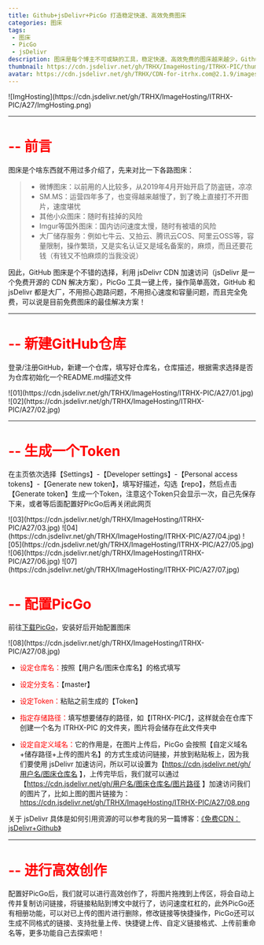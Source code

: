 ```yaml
---
title: Github+jsDelivr+PicGo 打造稳定快速、高效免费图床
categories: 图床
tags:
 - 图床
 - PicGo
 - jsDelivr
description: 图床是每个博主不可或缺的工具，稳定快速、高效免费的图床越来越少，Github+jsDelivr+PicGo是一个不错的选择！
thumbnail: https://cdn.jsdelivr.net/gh/TRHX/ImageHosting/ITRHX-PIC/thumbnail/img.png
avatar: https://cdn.jsdelivr.net/gh/TRHX/CDN-for-itrhx.com@2.1.9/images/trhx.png
---
```

<fancybox>
![ImgHosting](https://cdn.jsdelivr.net/gh/TRHX/ImageHosting/ITRHX-PIC/A27/ImgHosting.png)
</fancybox>

---

# <font color=#FF000>-- 前言</font>

图床是个啥东西就不用过多介绍了，先来对比一下各路图床：

> - 微博图床：以前用的人比较多，从2019年4月开始开启了防盗链，凉凉
> - SM.MS：运营四年多了，也变得越来越慢了，到了晚上直接打不开图片，速度堪忧
> - 其他小众图床：随时有挂掉的风险
> - Imgur等国外图床：国内访问速度太慢，随时有被墙的风险
> - 大厂储存服务：例如七牛云、又拍云、腾讯云COS、阿里云OSS等，容量限制，操作繁琐，又是实名认证又是域名备案的，麻烦，而且还要花钱（有钱又不怕麻烦的当我没说）

因此，GitHub 图床是个不错的选择，利用 jsDelivr CDN 加速访问（jsDelivr 是一个免费开源的 CDN 解决方案），PicGo 工具一键上传，操作简单高效，GitHub 和 jsDelivr 都是大厂，不用担心跑路问题，不用担心速度和容量问题，而且完全免费，可以说是目前免费图床的最佳解决方案！

---

# <font color=#FF000>-- 新建GitHub仓库</font>

登录/注册GitHub，新建一个仓库，填写好仓库名，仓库描述，根据需求选择是否为仓库初始化一个README.md描述文件

<fancybox>
![01](https://cdn.jsdelivr.net/gh/TRHX/ImageHosting/ITRHX-PIC/A27/01.jpg)
</fancybox>
<fancybox>
![02](https://cdn.jsdelivr.net/gh/TRHX/ImageHosting/ITRHX-PIC/A27/02.jpg)
</fancybox>

---

# <font color=#FF000>-- 生成一个Token</font>

在主页依次选择【Settings】-【Developer settings】-【Personal access tokens】-【Generate new token】，填写好描述，勾选【repo】，然后点击【Generate token】生成一个Token，注意这个Token只会显示一次，自己先保存下来，或者等后面配置好PicGo后再关闭此网页

<fancybox>
![03](https://cdn.jsdelivr.net/gh/TRHX/ImageHosting/ITRHX-PIC/A27/03.jpg)
</fancybox>
<fancybox>
![04](https://cdn.jsdelivr.net/gh/TRHX/ImageHosting/ITRHX-PIC/A27/04.jpg)
</fancybox>
<fancybox>
![05](https://cdn.jsdelivr.net/gh/TRHX/ImageHosting/ITRHX-PIC/A27/05.jpg)
</fancybox>
<fancybox>
![06](https://cdn.jsdelivr.net/gh/TRHX/ImageHosting/ITRHX-PIC/A27/06.jpg)
</fancybox>
<fancybox>
![07](https://cdn.jsdelivr.net/gh/TRHX/ImageHosting/ITRHX-PIC/A27/07.jpg)
</fancybox>

# <font color=#FF000>-- 配置PicGo</font>
前往[下载PicGo](https://github.com/Molunerfinn/picgo/releases)，安装好后开始配置图床

<fancybox>
![08](https://cdn.jsdelivr.net/gh/TRHX/ImageHosting/ITRHX-PIC/A27/08.jpg)
</fancybox>

- <font color=#FF000>设定仓库名：</font>按照【用户名/图床仓库名】的格式填写

- <font color=#FF000>设定分支名：</font>【master】

- <font color=#FF000>设定Token：</font>粘贴之前生成的【Token】

- <font color=#FF000>指定存储路径：</font>填写想要储存的路径，如【ITRHX-PIC/】，这样就会在仓库下创建一个名为 ITRHX-PIC 的文件夹，图片将会储存在此文件夹中

- <font color=#FF000>设定自定义域名：</font>它的作用是，在图片上传后，PicGo 会按照【自定义域名+储存路径+上传的图片名】的方式生成访问链接，并放到粘贴板上，因为我们要使用 jsDelivr 加速访问，所以可以设置为【https://cdn.jsdelivr.net/gh/用户名/图床仓库名 】，上传完毕后，我们就可以通过【https://cdn.jsdelivr.net/gh/用户名/图床仓库名/图片路径 】加速访问我们的图片了，比如上图的图片链接为：https://cdn.jsdelivr.net/gh/TRHX/ImageHosting/ITRHX-PIC/A27/08.png

关于 jsDelivr 具体是如何引用资源的可以参考我的另一篇博客：[《免费CDN：jsDelivr+Github》](https://www.itrhx.com/2019/02/10/A18-free-cdn/)

---

# <font color=#FF000>-- 进行高效创作</font>

配置好PicGo后，我们就可以进行高效创作了，将图片拖拽到上传区，将会自动上传并复制访问链接，将链接粘贴到博文中就行了，访问速度杠杠的，此外PicGo还有相册功能，可以对已上传的图片进行删除，修改链接等快捷操作，PicGo还可以生成不同格式的链接、支持批量上传、快捷键上传、自定义链接格式、上传前重命名等，更多功能自己去探索吧！
